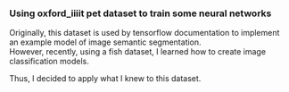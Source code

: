 ### Using oxford\_iiiit pet dataset to train some neural networks
Originally, this dataset is used by tensorflow documentation to implement an example model of image semantic segmentation.  
However, recently, using a fish dataset, I learned how to create image classification models.

Thus, I decided to apply what I knew to this dataset.


